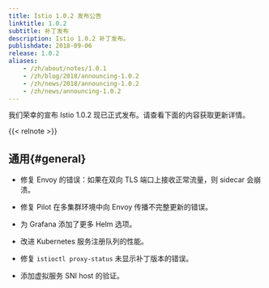```yaml
---
title: Istio 1.0.2 发布公告
linktitle: 1.0.2
subtitle: 补丁发布
description: Istio 1.0.2 补丁发布。
publishdate: 2018-09-06
release: 1.0.2
aliases:
    - /zh/about/notes/1.0.1
    - /zh/blog/2018/announcing-1.0.2
    - /zh/news/2018/announcing-1.0.2
    - /zh/news/announcing-1.0.2
---
```


我们荣幸的宣布 Istio 1.0.2 现已正式发布。请查看下面的内容获取更新详情。

{{< relnote >}}

## 通用{#general}

- 修复 Envoy 的错误：如果在双向 TLS 端口上接收正常流量，则 sidecar 会崩溃。

- 修复 Pilot 在多集群环境中向 Envoy 传播不完整更新的错误。

- 为 Grafana 添加了更多 Helm 选项。

- 改进 Kubernetes 服务注册队列的性能。

- 修复 `istioctl proxy-status` 未显示补丁版本的错误。

- 添加虚拟服务 SNI host 的验证。
